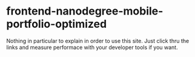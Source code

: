 frontend-nanodegree-mobile-portfolio-optimized
==============================================

Nothing in particular to explain in order to use this site.
Just click thru the links and measure performace with your developer tools if you want.